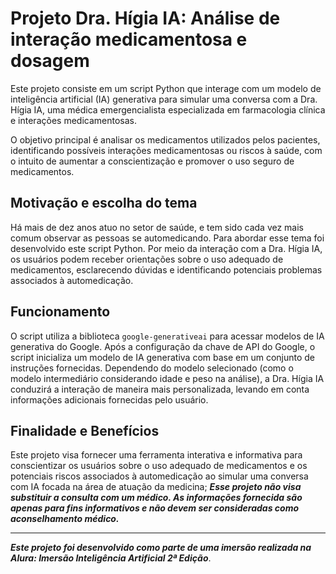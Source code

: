 # Projeto Dra. Hígia IA: Análise de interação medicamentosa e dosagem

Este projeto consiste em um script Python que interage com um modelo de inteligência artificial (IA) generativa para simular uma conversa com a Dra. Hígia IA, uma médica emergencialista especializada em farmacologia clínica e interações medicamentosas. 

O objetivo principal é analisar os medicamentos utilizados pelos pacientes, identificando possíveis interações medicamentosas ou riscos à saúde, com o intuito de aumentar a conscientização e promover o uso seguro de medicamentos.

## Motivação e escolha do tema

Há mais de dez anos atuo no setor de saúde, e tem sido cada vez mais comum observar as pessoas se automedicando. Para abordar esse tema foi desenvolvido este script Python. Por meio da interação com a Dra. Hígia IA, os usuários podem receber orientações sobre o uso adequado de medicamentos, esclarecendo dúvidas e identificando potenciais problemas associados à automedicação.

## Funcionamento

O script utiliza a biblioteca `google-generativeai` para acessar modelos de IA generativa do Google. Após a configuração da chave de API do Google, o script inicializa um modelo de IA generativa com base em um conjunto de instruções fornecidas. Dependendo do modelo selecionado (como o modelo intermediário considerando idade e peso na análise), a Dra. Hígia IA conduzirá a interação de maneira mais personalizada, levando em conta informações adicionais fornecidas pelo usuário.


## Finalidade e Benefícios

Este projeto visa fornecer uma ferramenta interativa e informativa para conscientizar os usuários sobre o uso adequado de medicamentos e os potenciais riscos associados à automedicação ao simular uma conversa com IA focada na área de atuação da medicina;
***Esse projeto não visa substituir a consulta com um médico. As informações fornecida são apenas para fins informativos e não devem ser consideradas como aconselhamento médico.***

---

***Este projeto foi desenvolvido como parte de uma imersão realizada na Alura: Imersão Inteligência Artificial 2ª Edição***.
